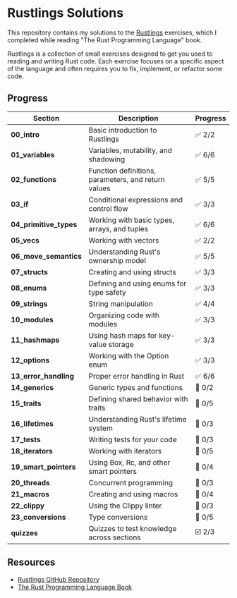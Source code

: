 # Rustlings Solutions

This repository contains my solutions to the [Rustlings](https://github.com/rust-lang/rustlings) exercises, which I completed while reading "The Rust Programming Language" book.

Rustlings is a collection of small exercises designed to get you used to reading and writing Rust code. Each exercise focuses on a specific aspect of the language and often requires you to fix, implement, or refactor some code.

## Progress

| Section                | Description                                         | Progress |
| ---------------------- | --------------------------------------------------- | -------- |
| **00_intro**           | Basic introduction to Rustlings                     | ✅ 2/2   |
| **01_variables**       | Variables, mutability, and shadowing                | ✅ 6/6   |
| **02_functions**       | Function definitions, parameters, and return values | ✅ 5/5   |
| **03_if**              | Conditional expressions and control flow            | ✅ 3/3   |
| **04_primitive_types** | Working with basic types, arrays, and tuples        | ✅ 6/6   |
| **05_vecs**            | Working with vectors                                | ✅ 2/2   |
| **06_move_semantics**  | Understanding Rust's ownership model                | ✅ 5/5   |
| **07_structs**         | Creating and using structs                          | ✅ 3/3   |
| **08_enums**           | Defining and using enums for type safety            | ✅ 3/3   |
| **09_strings**         | String manipulation                                 | ✅ 4/4   |
| **10_modules**         | Organizing code with modules                        | ✅ 3/3   |
| **11_hashmaps**        | Using hash maps for key-value storage               | ✅ 3/3   |
| **12_options**         | Working with the Option enum                        | ✅ 3/3   |
| **13_error_handling**  | Proper error handling in Rust                       | ✅ 6/6   |
| **14_generics**        | Generic types and functions                         | 🔄 0/2   |
| **15_traits**          | Defining shared behavior with traits                | 🔄 0/5   |
| **16_lifetimes**       | Understanding Rust's lifetime system                | 🔄 0/3   |
| **17_tests**           | Writing tests for your code                         | 🔄 0/3   |
| **18_iterators**       | Working with iterators                              | 🔄 0/5   |
| **19_smart_pointers**  | Using Box, Rc, and other smart pointers             | 🔄 0/4   |
| **20_threads**         | Concurrent programming                              | 🔄 0/3   |
| **21_macros**          | Creating and using macros                           | 🔄 0/4   |
| **22_clippy**          | Using the Clippy linter                             | 🔄 0/3   |
| **23_conversions**     | Type conversions                                    | 🔄 0/5   |
| **quizzes**            | Quizzes to test knowledge across sections           | ☑️ 2/3   |

## Resources

- [Rustlings GitHub Repository](https://github.com/rust-lang/rustlings)
- [The Rust Programming Language Book](https://doc.rust-lang.org/book/)
